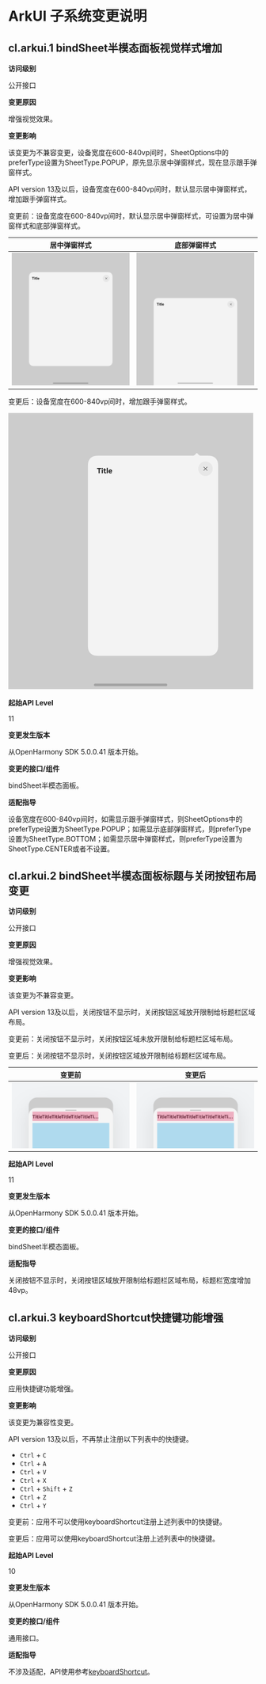 # ArkUI 子系统变更说明

## cl.arkui.1 bindSheet半模态面板视觉样式增加

**访问级别**

公开接口

**变更原因**

增强视觉效果。

**变更影响**

该变更为不兼容变更，设备宽度在600-840vp间时，SheetOptions中的preferType设置为SheetType.POPUP，原先显示居中弹窗样式，现在显示跟手弹窗样式。

API version 13及以后，设备宽度在600-840vp间时，默认显示居中弹窗样式，增加跟手弹窗样式。

变更前：设备宽度在600-840vp间时，默认显示居中弹窗样式，可设置为居中弹窗样式和底部弹窗样式。

| 居中弹窗样式                             | 底部弹窗样式                             |
| ---------------------------------------- | ---------------------------------------- |
| ![zh-cn_image_alert](figures/41.1.3.png) | ![zh-cn_image_alert](figures/41.1.1.png) |

变更后：设备宽度在600-840vp间时，增加跟手弹窗样式。

![zh-cn_image_alert](figures/41.1.2.png)

**起始API Level**

11

**变更发生版本**

从OpenHarmony SDK 5.0.0.41 版本开始。

**变更的接口/组件**

bindSheet半模态面板。

**适配指导**

设备宽度在600-840vp间时，如需显示跟手弹窗样式，则SheetOptions中的preferType设置为SheetType.POPUP；如需显示底部弹窗样式，则preferType设置为SheetType.BOTTOM；如需显示居中弹窗样式，则preferType设置为SheetType.CENTER或者不设置。


## cl.arkui.2 bindSheet半模态面板标题与关闭按钮布局变更

**访问级别**

公开接口

**变更原因**

增强视觉效果。

**变更影响**

该变更为不兼容变更。

API version 13及以后，关闭按钮不显示时，关闭按钮区域放开限制给标题栏区域布局。

变更前：关闭按钮不显示时，关闭按钮区域未放开限制给标题栏区域布局。

变更后：关闭按钮不显示时，关闭按钮区域放开限制给标题栏区域布局。

| 变更前                                   | 变更后                                   |
| ---------------------------------------- | ---------------------------------------- |
| ![zh-cn_image_alert](figures/41.1.5.png) | ![zh-cn_image_alert](figures/41.1.4.png) |

**起始API Level**

11

**变更发生版本**

从OpenHarmony SDK 5.0.0.41 版本开始。

**变更的接口/组件**

bindSheet半模态面板。

**适配指导**

关闭按钮不显示时，关闭按钮区域放开限制给标题栏区域布局，标题栏宽度增加48vp。


## cl.arkui.3 keyboardShortcut快捷键功能增强

**访问级别**

公开接口

**变更原因**

应用快捷键功能增强。

**变更影响**

该变更为兼容性变更。

API version 13及以后，不再禁止注册以下列表中的快捷键。

- `Ctrl` + `C`
- `Ctrl` + `A`
- `Ctrl` + `V`
- `Ctrl` + `X`
- `Ctrl` + `Shift` + `Z`
- `Ctrl` + `Z`
- `Ctrl` + `Y`

变更前：应用不可以使用keyboardShortcut注册上述列表中的快捷键。

变更后：应用可以使用keyboardShortcut注册上述列表中的快捷键。

**起始API Level**

10

**变更发生版本**

从OpenHarmony SDK 5.0.0.41 版本开始。

**变更的接口/组件**

通用接口。

**适配指导**

不涉及适配，API使用参考[keyboardShortcut](../../../application-dev/reference/apis-arkui/arkui-ts/ts-universal-events-keyboardshortcut.md)。
